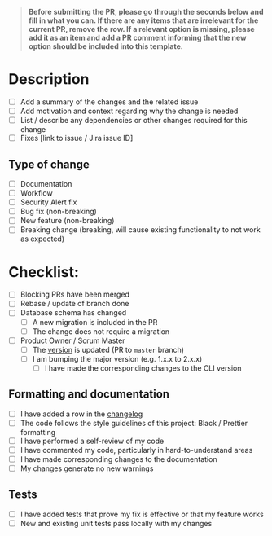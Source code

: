 > **Before submitting the PR, please go through the seconds below and fill in what you can. If there are any items that are irrelevant for the current PR, remove the row. If a relevant option is missing, please add it as an item and add a PR comment informing that the new option should be included into this template.**

# Description

- [ ] Add a summary of the changes and the related issue
- [ ] Add motivation and context regarding why the change is needed
- [ ] List / describe any dependencies or other changes required for this change
- [ ] Fixes [link to issue / Jira issue ID]

## Type of change

- [ ] Documentation
- [ ] Workflow
- [ ] Security Alert fix
- [ ] Bug fix (non-breaking)
- [ ] New feature (non-breaking)
- [ ] Breaking change (breaking, will cause existing functionality to not work as expected)

# Checklist:

- [ ] Blocking PRs have been merged
- [ ] Rebase / update of branch done
- [ ] Database schema has changed
    - [ ] A new migration is included in the PR
    - [ ] The change does not require a migration
- [ ] Product Owner / Scrum Master
    - [ ] The [version](../dds_web/version.py) is updated (PR to `master` branch)
    - [ ] I am bumping the major version (e.g. 1.x.x to 2.x.x)
        - [ ] I have made the corresponding changes to the CLI version

## Formatting and documentation

- [ ] I have added a row in the [changelog](../CHANGELOG.md)
- [ ] The code follows the style guidelines of this project: Black / Prettier formatting
- [ ] I have performed a self-review of my code
- [ ] I have commented my code, particularly in hard-to-understand areas
- [ ] I have made corresponding changes to the documentation
- [ ] My changes generate no new warnings

## Tests

- [ ] I have added tests that prove my fix is effective or that my feature works
- [ ] New and existing unit tests pass locally with my changes
